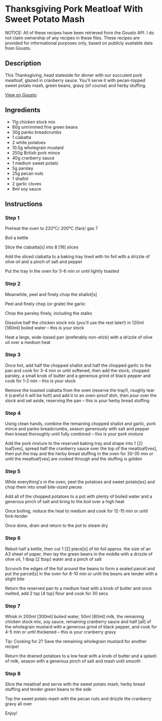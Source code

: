 # Thanksgiving Pork Meatloaf With Sweet Potato Mash

NOTICE: All of these recipes have been retrieved from the Gousto API. I do not claim ownership of any recipes in these files. These recipes are provided for informational purposes only, based on publicly available data from Gousto.

## Description

This Thanksgiving, head stateside for dinner with our succulent pork meatloaf, glazed in cranberry sauce. You'll serve it with pecan-topped sweet potato mash, green beans, gravy (of course) and herby stuffing. 

[View on Gousto](https://www.gousto.co.uk/recipes/cookbook/thanksgiving-pork-meatloaf-with-sweet-potato-mash)

## Ingredients

- 11g chicken stock mix
- 80g untrimmed fine green beans
- 30g panko breadcrumbs
- 1 ciabatta
- 2 white potatoes
- 10.5g wholegrain mustard
- 250g British pork mince
- 40g cranberry sauce
- 1 medium sweet potato
- 5g parsley
- 25g pecan nuts
- 1 shallot
- 2 garlic cloves
- 8ml soy sauce

## Instructions


### Step 1

Preheat the oven to 220°C/ 200°C (fan)/ gas 7

Boil a kettle

Slice the ciabatta<span class="text-danger">[s]</span> into 8 <span class="text-danger">[16]</span> slices

Add the sliced ciabatta to a baking tray lined with tin foil with a drizzle of olive oil and a pinch of salt and pepper

Put the tray in the oven for 5-6 min or until lightly toasted


### Step 2

Meanwhile, peel and finely chop the shallot<span class="text-danger">[s]</span>

Peel and finely chop (or grate) the garlic

Chop the parsley finely, including the stalks

Dissolve half the chicken stock mix (you'll use the rest later!) in 120ml <span class="text-danger">[180ml]</span> boiled water – this is your stock

Heat a large, wide-based pan (preferably non-stick) with a drizzle of olive oil over a medium heat


### Step 3

Once hot, add half the chopped shallot and half the chopped garlic to the pan and cook for 3-4 min or until softened, then add the stock, chopped parsley, a small knob of butter and a generous grind of black pepper and cook for 1-2 min – this is your stock

Remove the toasted ciabatta from the oven (reserve the tray!), roughly tear it (careful it will be hot!) and add it to an oven-proof dish, then pour over the stock and set aside, reserving the pan – this is your herby bread stuffing


### Step 4

Using clean hands, combine the remaining chopped shallot and garlic, pork mince and panko breadcrumbs, season generously with salt and pepper then knead thoroughly until fully combined – this is your pork mixture

Add the pork mixture to the reserved baking tray and shape into 1 <span class="text-danger">[2] </span>loaf<span class="text-danger">[ves]</span>, spread half the cranberry sauce over the top of the meatloaf<span class="text-danger">[ves]</span>, then put the tray and the herby bread stuffing in the oven for 30-35 min or until the meatloaf<span class="text-danger">[ves] </span>are cooked through and the stuffing is golden


### Step 5

While everything's in the oven, peel the potatoes and sweet potato<span class="text-danger">[es]</span> and chop them into small bite-sized pieces

Add all of the chopped potatoes to a pot with plenty of boiled water and a generous pinch of salt and bring to the boil over a high heat

Once boiling, reduce the heat to medium and cook for 12-15 min or until fork-tender

Once done, drain and return to the pot to steam dry


### Step 6

Reboil half a kettle, then cut 1 <span class="text-danger">[2]</span> piece<span class="text-danger">[s]</span> of tin foil approx. the size of an A3 sheet of paper, then lay the green beans in the middle with a drizzle of olive oil, 1 tbsp <span class="text-danger">[2 tbsp]</span> water and a pinch of salt

Scrunch the edges of the foil around the beans to form a sealed parcel and put the parcel<span class="text-danger">[s]</span> in the oven for 8-10 min or until the beans are tender with a slight bite

Return the reserved pan to a medium heat with a knob of butter and once melted, add 2 tsp<span class="text-danger"> [4 tsp]</span> flour and cook for 30 secs


### Step 7

Whisk in 200ml <span class="text-danger">[300ml]</span> boiled water, 50ml <span class="text-danger">[80ml]</span> milk, the remaining chicken stock mix, soy sauce, remaining cranberry sauce and half <span class="text-danger">[all]</span> of the wholegrain mustard with a generous grind of black pepper, and cook for 4-5 min or until thickened – this is your cranberry gravy

Tip: Cooking for 2? Save the remaining wholegrain mustard for another recipe!

Return the drained potatoes to a low heat with a knob of butter and a splash of milk, season with a generous pinch of salt and mash until smooth

### Step 8

Slice the meatloaf and serve with the sweet potato mash, herby bread stuffing and tender green beans to the side

Top the sweet potato mash with the pecan nuts and drizzle the cranberry gravy all over

Enjoy!

